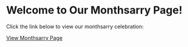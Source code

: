 <!DOCTYPE html>
<html lang="en">
<head>
    <meta charset="UTF-8">
    <meta name="viewport" content="width=device-width, initial-scale=1.0">
    <title>Our Monthsarry</title>
</head>
<body>
    <h1>Welcome to Our Monthsarry Page!</h1>
    <p>Click the link below to view our monthsarry celebration:</p>
    <a href="monthsarry.html">View Monthsarry Page</a>
</body>
</html>
